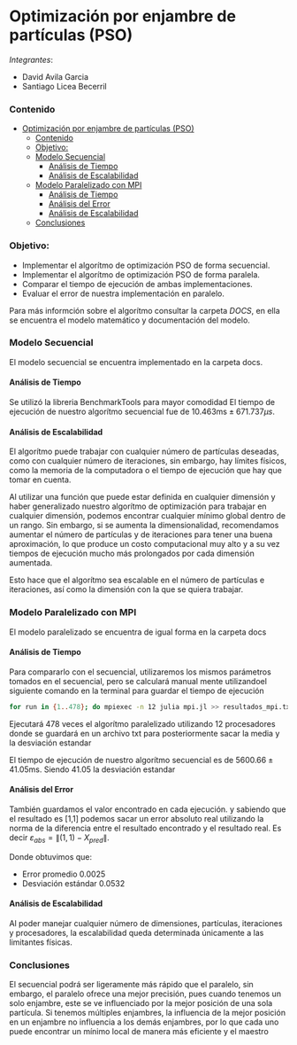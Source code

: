 # Optimización por enjambre de partículas (PSO)

*Integrantes*:
  - David Avila Garcia
  - Santiago Licea Becerril

### Contenido
- [Optimización por enjambre de partículas (PSO)](#particle-swarm-optimization-pso-paralell-implementation-using-julias-wraper-for-mpi)
    - [Contenido](#contenido)
    - [Objetivo:](#objetivo)
    - [Modelo Secuencial](#modelo-secuencial)
      - [Análisis de Tiempo](#análisis-de-tiempo)
      - [Análisis de Escalabilidad](#análisis-de-escalabilidad)
    - [Modelo Paralelizado con MPI](#modelo-paralelizado-con-mpi)
      - [Análisis de Tiempo](#análisis-de-tiempo-1)
      - [Análisis del Error](#análisis-del-error)
      - [Análisis de Escalabilidad](#análisis-de-escalabilidad-1)
    - [Conclusiones](#conclusiones)


### Objetivo:
- Implementar el algorítmo de optimización PSO de forma secuencial.
- Implementar el algorítmo de optimización PSO de forma paralela.
- Comparar el tiempo de ejecución de ambas implementaciones.
- Evaluar el error de nuestra implementación en paralelo.

Para más informción sobre el algorítmo consultar la carpeta *DOCS*, en ella se encuentra el modelo matemático y documentación del modelo.

### Modelo Secuencial
El modelo secuencial se encuentra implementado en la carpeta docs. 

#### Análisis de Tiempo
Se utilizó la libreria BenchmarkTools para mayor comodidad
El tiempo de ejecución de nuestro algorítmo secuencial fue de $10.463 \text{ms} \pm 671.737 \mu s$.

#### Análisis de Escalabilidad
El algorítmo puede trabajar con cualquier número de partículas deseadas, como con cualquier número de iteraciones, sin embargo, hay límites físicos, como la memoria de la computadora o el tiempo de ejecución que hay que tomar en cuenta.

Al utilizar una función que puede estar definida en cualquier dimensión y haber generalizado nuestro algorítmo de optimización para trabajar en cualquier dimensión, podemos encontrar cualquier mínimo global dentro de un rango. Sin embargo, si se aumenta la dimensionalidad, recomendamos aumentar el número de partículas y de iteraciones para tener una buena aproximación, lo que produce un costo computacional muy alto y a su vez tiempos de ejecución mucho más prolongados por cada dimensión aumentada.

Esto hace que el algorítmo sea escalable en el número de partículas e iteraciones, así como la dimensión con la que se quiera trabajar.

### Modelo Paralelizado con MPI
El modelo paralelizado se encuentra de igual forma en la carpeta docs
#### Análisis de Tiempo
Para compararlo con el secuencial, utilizaremos los mismos parámetros tomados en el secuencial, pero se calculará manual mente utilizandoel siguiente comando en la terminal para guardar el tiempo de ejecución
```bash
for run in {1..478}; do mpiexec -n 12 julia mpi.jl >> resultados_mpi.txt; done;
```

Ejecutará 478 veces el algorítmo paralelizado utilizando 12 procesadores donde se guardará en un archivo txt
para posteriormente sacar la media y la desviación estandar

El tiempo de ejecución de nuestro algorítmo secuencial es de $5600.66 \pm 41.05 \text{ms}$. Siendo 41.05 la desviación estandar

#### Análisis del Error
También guardamos el valor encontrado en cada ejecución. y sabiendo que el resultado es [1,1]  podemos sacar un error absoluto real utilizando la norma de la diferencia entre el resultado encontrado y el resultado real. Es decir $\varepsilon_{abs} = \lVert(1,1) - X_{pred}\rVert$.

Donde obtuvimos que:
- Error promedio 0.0025
- Desviación estándar 0.0532

#### Análisis de Escalabilidad
Al poder manejar cualquier número de dimensiones, partículas, iteraciones y procesadores, la escalabilidad queda determinada únicamente a las limitantes físicas.

### Conclusiones
El  secuencial podrá ser ligeramente más rápido que el paralelo, sin embargo, el paralelo ofrece una mejor precisión, pues cuando tenemos un solo enjambre, este se ve influenciado por la mejor posición de una sola partícula. Si tenemos múltiples enjambres, la influencia de la mejor posición en un enjambre no influencia a los demás enjambres, por lo que cada uno puede encontrar un mínimo local de manera más eficiente y el maestro
